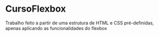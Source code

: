 # CursoFlexbox
Trabalho feito a partir de uma estrutura de HTML e CSS pré-definidas, apenas aplicando as funcionalidades do flexbox
